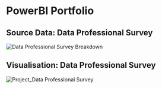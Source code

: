 # PowerBI Portfolio 


## Source Data: Data Professional Survey 


![Data Professional Survey Breakdown](https://github.com/rzn-git/PowerBI_Projects/assets/64501583/dfd49535-ee1b-4775-95a9-13fb46284d15)


## Visualisation: Data Professional Survey 


![Project_Data Professional Survey](https://github.com/rzn-git/PowerBI_Projects/assets/64501583/ffb815b7-fe77-483a-ab02-42c827481385)
